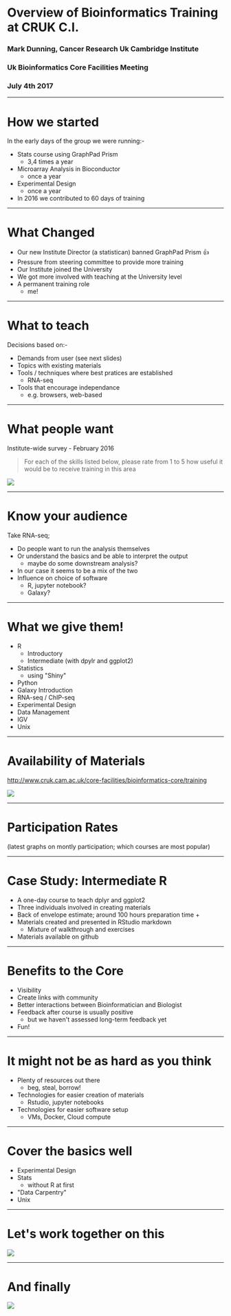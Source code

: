 # Overview of Bioinformatics Training at CRUK C.I.
### Mark Dunning, Cancer Research Uk Cambridge Institute
### Uk Bioinformatics Core Facilities Meeting
### July 4th 2017
---

# How we started

In the early days of the group we were running:-

- Stats course using GraphPad Prism
  + 3,4 times a year
- Microarray Analysis in Bioconductor
  + once a year
- Experimental Design
  + once a year
- In 2016 we contributed to 60 days of training

---

# What Changed

- Our new Institute Director (a statistican) banned GraphPad Prism :+1:
- Pressure from steering committee to provide more training
- Our Institute joined the University
- We got more involved with teaching at the University level
- A permanent training role
  + me!
  
---

# What to teach

Decisions based on:-

- Demands from user (see next slides)
- Topics with existing materials
- Tools / techniques where best pratices are established
  + RNA-seq
- Tools that encourage independance
  + e.g. browsers, web-based


---

# What people want

Institute-wide survey - February 2016

> For each of the skills listed below, please rate from 1 to 5 how useful it would be to receive training in this area

![](images/skills-feedback.png)


---

# Know your audience

Take RNA-seq;

- Do people want to run the analysis themselves
- Or understand the basics and be able to interpret the output
  + maybe do some downstream analysis?
- In our case it seems to be a mix of the two
- Influence on choice of software
  + R, jupyter notebook?
  + Galaxy?

---

# What we give them!

- R
  + Introductory 
  + Intermediate (with dpylr and ggplot2)
- Statistics
  + using "Shiny"
- Python
- Galaxy Introduction
- RNA-seq / ChIP-seq
- Experimental Design
- Data Management
- IGV
- Unix

---

# Availability of Materials

http://www.cruk.cam.ac.uk/core-facilities/bioinformatics-core/training

![](images/group-website.png)

---

# Participation Rates

(latest graphs on montly participation; which courses are most popular)

---

#  Case Study: Intermediate R

- A one-day course to teach dplyr and ggplot2
- Three individuals involved in creating materials
- Back of envelope estimate; around 100 hours preparation time
  + 
- Materials created and presented in RStudio markdown
  + Mixture of walkthrough and exercises
- Materials available on github

---

# Benefits to the Core

- Visibility
- Create links with community
- Better interactions between Bioinformatician and Biologist
- Feedback after course is usually positive
  + but we haven't assessed long-term feedback yet
- Fun!

---

# It might not be as hard as you think

- Plenty of resources out there
  + beg, steal, borrow!
- Technologies for easier creation of materials
  + Rstudio, jupyter notebooks
- Technologies for easier software setup
  + VMs, Docker, Cloud compute
  
---

# Cover the basics well

- Experimental Design
- Stats
  + without R at first
- "Data Carpentry"
- Unix

---

# Let's work together on this

![](images/github.png)

---
# And finally

![](images/sheffield.jpg)
